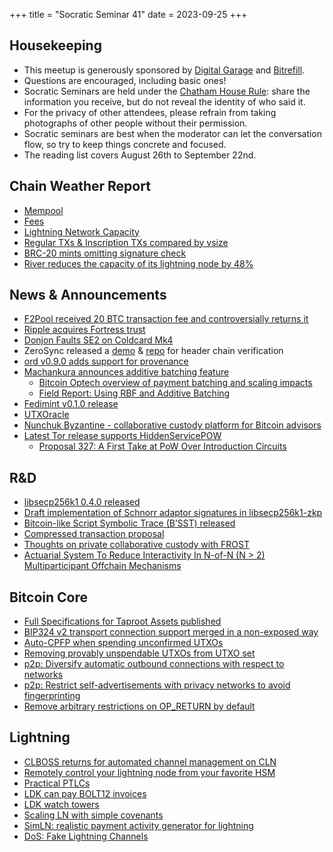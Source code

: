 +++
title = "Socratic Seminar 41"
date = 2023-09-25
+++

Housekeeping
------------

- This meetup is generously sponsored by [Digital Garage](https://dg717.com/) and [Bitrefill](https://bitrefill.com/).
- Questions are encouraged, including basic ones!
- Socratic Seminars are held under the [Chatham House Rule](https://www.chathamhouse.org/about-us/chatham-house-rule): share the information you receive, but do not reveal the identity of who said it.
- For the privacy of other attendees, please refrain from taking photographs of other people without their permission.
- Socratic seminars are best when the moderator can let the conversation flow, so try to keep things concrete and focused.
- The reading list covers August 26th to September 22nd.

Chain Weather Report
--------------------

- [Mempool](https://www.bitcoin-mempool.info/#BTC,30d,weight)
- [Fees](https://transactionfee.info/charts/fees-package-feerates/)
- [Lightning Network Capacity](https://bitcoinvisuals.com/ln-capacity)
- [Regular TXs & Inscription TXs compared by vsize](https://dune.com/queries/2962509/4908103)
- [BRC-20 mints omitting signature check](https://twitter.com/mononautical/status/1705457795745595570)
- [River reduces the capacity of its lightning node by 48%](https://twitter.com/River_LN/status/1696251824213475724)

News & Announcements
--------------------

- [F2Pool received 20 BTC transaction fee and controversially returns it](https://twitter.com/satofishi/status/1701042302238724512)
- [Ripple acquires Fortress trust](https://www.nobsbitcoin.com/ripple-acquires-fortress-trust/)
- [Donjon Faults SE2 on Coldcard Mk4](https://blog.coinkite.com/donjon-faults-2023/)
- ZeroSync released a [demo](https://zerosync.org/demo/) & [repo](https://github.com/ZeroSync/header_chain) for header chain verification
- [ord v0.9.0 adds support for provenance](https://github.com/ordinals/ord/releases/tag/0.9.0)
- [Machankura announces additive batching feature](https://twitter.com/machankura8333/status/1695827506794754104)
  - [Bitcoin Optech overview of payment batching and scaling impacts](https://bitcoinops.org/en/payment-batching/)
  - [Field Report: Using RBF and Additive Batching](https://bitcoinops.org/en/cardcoins-rbf-batching/)
- [Fedimint v0.1.0 release](https://github.com/fedimint/fedimint/releases/tag/v0.1.0)
- [UTXOracle](https://twitter.com/SteveSimple/status/1704864674431332503)
- [Nunchuk Byzantine - collaborative custody platform for Bitcoin advisors](https://nunchuk.io/blog/byzantine)
- [Latest Tor release supports HiddenServicePOW](https://gitlab.torproject.org/tpo/core/tor/-/commit/8b46d1c6ca20b8c99b979569c7432a97d8fc20a1)
  - [Proposal 327: A First Take at PoW Over Introduction Circuits](https://gitlab.torproject.org/tpo/core/torspec/-/blob/main/proposals/327-pow-over-intro.txt)   

R&D
---

- [libsecp256k1 0.4.0 released](https://github.com/bitcoin-core/secp256k1/blob/master/CHANGELOG.md#040---2023-09-04)
- [Draft implementation of Schnorr adaptor signatures in libsecp256k1-zkp](https://github.com/BlockstreamResearch/secp256k1-zkp/pull/268)
- [Bitcoin-like Script Symbolic Trace (B’SST) released](https://lists.linuxfoundation.org/pipermail/bitcoin-dev/2023-August/021922.html)
- [Compressed transaction proposal](https://lists.linuxfoundation.org/pipermail/bitcoin-dev/2023-August/021924.html)
- [Thoughts on private collaborative custody with FROST](https://gist.github.com/nickfarrow/4be776782bce0c12cca523cbc203fb9d/)
- [Actuarial System To Reduce Interactivity In N-of-N (N > 2) Multiparticipant Offchain Mechanisms](https://lists.linuxfoundation.org/pipermail/bitcoin-dev/2023-September/021942.html)

Bitcoin Core
------------

- [Full Specifications for Taproot Assets published](https://lists.linuxfoundation.org/pipermail/bitcoin-dev/2023-September/021938.html)
- [BIP324 v2 transport connection support merged in a non-exposed way](https://github.com/bitcoin/bitcoin/pull/28196)
- [Auto-CPFP when spending unconfirmed UTXOs](https://github.com/bitcoin/bitcoin/pull/26152)
- [Removing provably unspendable UTXOs from UTXO set](https://github.com/bitcoin/bitcoin/pull/28400)
- [p2p: Diversify automatic outbound connections with respect to networks](https://github.com/bitcoin/bitcoin/pull/27213)
- [p2p: Restrict self-advertisements with privacy networks to avoid fingerprinting](https://github.com/bitcoin/bitcoin/pull/27411)
- [Remove arbitrary restrictions on OP_RETURN by default](https://github.com/bitcoin/bitcoin/pull/28130)

Lightning
--------

- [CLBOSS returns for automated channel management on CLN](https://lists.ozlabs.org/pipermail/c-lightning/2023-September/000239.html)
- [Remotely control your lightning node from your favorite HSM](https://lists.linuxfoundation.org/pipermail/lightning-dev/2023-September/004084.html)
- [Practical PTLCs](https://lists.linuxfoundation.org/pipermail/lightning-dev/2023-September/004088.html)
- [LDK can pay BOLT12 invoices](https://github.com/lightningdevkit/rust-lightning/pull/2371)
- [LDK watch towers](https://github.com/lightningdevkit/rust-lightning/pull/2337)
- [Scaling LN with simple covenants](https://lists.linuxfoundation.org/pipermail/lightning-dev/2023-September/004092.html)
- [SimLN: realistic payment activity generator for lightning](https://github.com/bitcoin-dev-project/sim-ln)
- [DoS: Fake Lightning Channels](https://morehouse.github.io/lightning/fake-channel-dos/)
